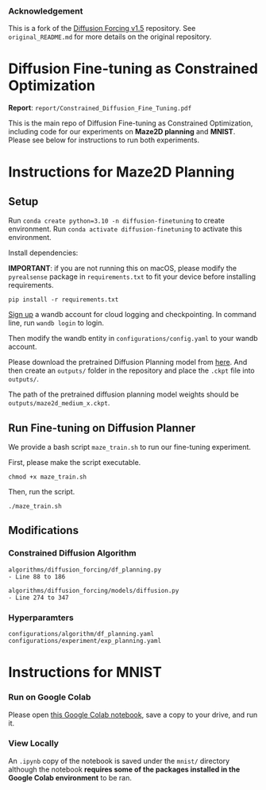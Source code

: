 ### Acknowledgement

This is a fork of the [Diffusion Forcing v1.5](https://github.com/buoyancy99/diffusion-forcing) repository. See `original_README.md` for more details on the original repository.

# Diffusion Fine-tuning as Constrained Optimization

**Report**: `report/Constrained_Diffusion_Fine_Tuning.pdf`

This is the main repo of Diffusion Fine-tuning as Constrained Optimization, including code for our experiments on **Maze2D planning** and **MNIST**. Please see below for instructions to run both experiments.

# Instructions for Maze2D Planning

## Setup

Run `conda create python=3.10 -n diffusion-finetuning` to create environment.
Run `conda activate diffusion-finetuning` to activate this environment.

Install dependencies:

**IMPORTANT**: if you are not running this on macOS, please modify the `pyrealsense` package in `requirements.txt` to fit your device before installing requirements.

```
pip install -r requirements.txt
```

[Sign up](https://wandb.ai/site) a wandb account for cloud logging and checkpointing. In command line, run `wandb login` to login.

Then modify the wandb entity in `configurations/config.yaml` to your wandb account.

Please download the pretrained Diffusion Planning model from [here](https://drive.google.com/file/d/1wBhHpAE6lgSxxTh8XUsl8ZUVw3S6G7R1/view?usp=sharing). And then create an `outputs/` folder in the repository and place the `.ckpt` file into `outputs/`.

The path of the pretrained diffusion planning model weights should be `outputs/maze2d_medium_x.ckpt`.

## Run Fine-tuning on Diffusion Planner

We provide a bash script `maze_train.sh` to run our fine-tuning experiment.

First, please make the script executable.

```
chmod +x maze_train.sh
```

Then, run the script.

```
./maze_train.sh
```

## Modifications

### Constrained Diffusion Algorithm

```
algorithms/diffusion_forcing/df_planning.py
- Line 88 to 186

algorithms/diffusion_forcing/models/diffusion.py
- Line 274 to 347
```

### Hyperparamters

```
configurations/algorithm/df_planning.yaml
configurations/experiment/exp_planning.yaml
```

# Instructions for MNIST

### Run on Google Colab

Please open [this Google Colab notebook](https://colab.research.google.com/drive/1Z_-nJj-cXISLIB1u7WC6wD7sAcdq7JFs?usp=sharing), save a copy to your drive, and run it.

### View Locally

An `.ipynb` copy of the notebook is saved under the `mnist/` directory although the notebook **requires some of the packages installed in the Google Colab environment** to be ran.
